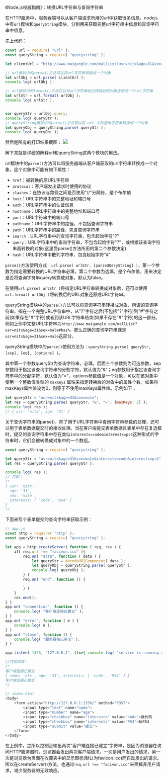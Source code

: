 《Node.js权威指南》：转换URL字符串与查询字符串

在HTTP服务中，服务器端可以从客户端请求所用的url中获取很多信息。nodejs中有`url`模块和`queryString`模块，分别用来获取完整url字符串中信息和查询字符串中信息。

先上代码：
```javascript
const url = require( "url" );
const queryString = require( "querystring" );

let clientUrl = "http://www.maigangle.com/mallList?usr=nitx&age=31&sex=male#hash";

// url模块中的parse()方法可以将url字符串转换成一个对象
let urlObj = url.parse( clientUrl );
console.log( urlObj );

// url模块中的format()方法可以将url字符串经过转换后的对象还原成一个url字符串
let urlStr = url.format( urlObj );
console.log( urlStr );


var queryStr = urlObj.query;
console.log( queryStr );
// queryString模块中的parse()方法可以将 url 中的查询字符串转换成一个对象
let queryObj = queryString.parse( queryStr );
console.log( queryObj );
```
然后是所有的打印结果截图：
![](https://github.com/Bournen/private_collection/blob/master/imageHosting/19/190214_2.png?raw=true)

解下来就是详细的解释url和queryString这两个模块的用法。

url模块中的`parse()`方法可以将服务器端从客户端获取的url字符串转换成一个对象，这个对象中可能有如下属性：
- `href`：被转换的原URL字符串
- `protocol`：客户端发出请求时使用的协议
- `slashes`：在协议与路径之间是否使用"//"分隔符，是个布尔值
- `host`：URL字符串中的完整地址和端口号
- `auth`：URL字符串中的认证信息
- `hostname`：URL字符串中的完整地址和端口号
- `port`：URL字符串中的端口号
- `pathname`：URL字符串中的路径，不包括查询字符串
- `path`：URL字符串中的路径，包含查询字符串
- `search`：URL字符串中的查询字符串，包含起始字符"?"
- `query`：URL字符串中的查询字符串，不包含起始字符"?"，或根据该查询字符串而转换的对象(这里受parse()方法所用的第二个参数决定)
- `hash`：URL字符串中散列字符串，包含起始字符"#"

`parse()`方法使用方式：`url.parse( urlStr, [parseQUeryString] )`，第一个参数为指定需要转换的URL字符串必填，第二个参数为选填，是个布尔值，用来决定是否将查询字符串query转换成对象，默认为false。

在使用`url.parse( urlStr )`将指定URL字符串转换成对象后，还可以使用`url.format( urlObj )`将转换后的URL对象还原成URL字符串。

queryString模块中的`parse()`方法可以将查询字符串转换成对象，所谓的查询字符串，指在一个完整URL字符串中，从"?"字符之后(不包括"?"字符)到"#"字符之前(如果存在"#"字符)或者到该URL字符串结束(如果不存在"#"字符)的这一部分。例如上例中完整URL字符串为`http://www.maigangle.com/mallList?usr=nitx&age=31&sex=male#hash`，那么正确的查询字符串就是`usr=nitx&age=31&sex=male`这部分。

queryString模块中的`parse()`使用方法为：`queryString.parse( queryStr, [sep], [eq], [options] )`。

其中第一个参数queryStr为查询字符串，必填。后面三个参数则为可选参数，sep参数用于指定该查询字符串的分割字符，默认值为"&"；eq参数用于指定该查询字符串中的分配字符，默认值为"="，options参数值是一个对象，可以在该对象中使用一个整数值类型的 `maxKeys` 属性来指定转换后的对象中的属性个数，如果将maxKeys属性值设为0，则等于不使用maxKeys属性值。示例如下：
```javascript
let queryStr = "usr=nitx&age=31&sex=male";
let res = queryString.parse( queryStr, "&", "=", {maxKeys: 2} );
console.log( res );
// { usr: 'nitx', age: '31' }
```

关于查询字符串的parse()，除了用于URL字符串中查询字符串参数的处理，还可以用于表单数据提交时的接收处理。当在客户端提交表单数据且表单中存在复选框时，提交的查询字符串中存在类似`interests=code&interests=ps4`这种形式的字符串时，它们会被转换成对象中的一个数组。
```javascript
const queryString = require( "querystring" );

let queryStr = "usr=nitx&age=31&sex=male&interests=code&interests=ps4";
let res = queryString.parse( queryStr );

console.log( res );
// 打印：
/*
{ usr: 'nitx',
  age: '31',
  sex: 'male',
  interests: [ 'code', 'ps4' ] 
}
*/
```

下面来写个表单提交的查询字符串获取示例：
```javascript
// app.js
const http = require( "http" );
const queryString = require( "querystring" );

let app = http.createServer( function ( req, res ) {
    if( req.url !== "facivon.ico" ){
        req.on( "data", function ( data ) {
            let queryStr = decodeURIComponent( data );
            let queryObj = queryString.parse( queryStr );
            console.log( queryObj );
        } )
        req.on( "end", function () {

        } )
    }
    res.end();
} )
app.on( "connection", function () {
    console.log( "客户端连接已建立" );
} )
app.on( "error", function ( e ) {
    console.log( e );
} )
app.on( "close", function () {
    console.log( "服务器端已关闭" );
} )

app.listen( 1336, "127.0.0.1", ()=>{ console.log( "service is running at port 1336." ); } );

//打印结果：
/*
客户端连接已建立
{ name: 'ntx', age: '31', interests: [ 'code', 'PS4' ] }
客户端连接已建立
*/

// index.html
<body>
    <form action="http://127.0.0.1:1336/" method="POST">
        <input type="text" name="name">
        <input type="number" name="age">
        <input type="checkbox" name="interests" value="code">敲代码
        <input type="checkbox" name="interests" value="PS4">玩PS4
        <input type="submit" value="提交">
    </form>
</body>
```
在上例中，之所以控制台输出两次"客户端连接已建立"字符串，是因为浏览器在访问HTTP服务器时，浏览器会发出两次客户端请求，一次是用户发出的请求，另一次是浏览器为页面在收藏夹中的显示图标(默认为favicon.ico)而自动发出的请求。所以在createServer()方法，也通过`req.url !== "facivon.ico"`来筛掉非用户请求，减少服务器的无效响应。